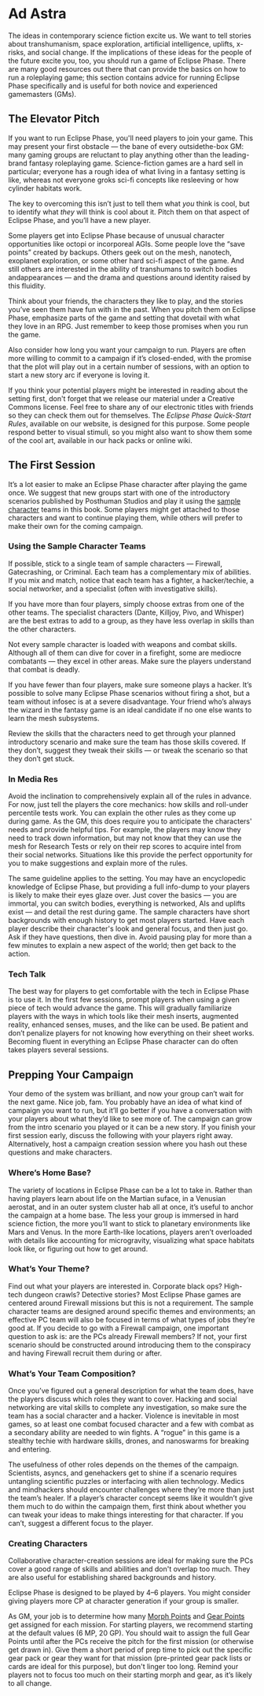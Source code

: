 # Ad Astra

The ideas in contemporary science fiction excite us. We want to tell stories about transhumanism, space exploration, artificial intelligence, uplifts, x-risks, and social change. If the implications of these ideas for the people of the future excite you, too, you should run a game of Eclipse Phase. There are many good resources out there that can provide the basics on how to run a roleplaying game; this section contains advice for running Eclipse Phase specifically and is useful for both novice and experienced gamemasters (GMs).

## The Elevator Pitch

If you want to run Eclipse Phase, you'll need players to join your game. This may present your first obstacle — the bane of every outsidethe-box GM: many gaming groups are reluctant to play anything other than the leading-brand fantasy roleplaying game. Science-fiction games are a hard sell in particular; everyone has a rough idea of what living in a fantasy setting is like, whereas not everyone groks sci-fi concepts like resleeving or how cylinder habitats work.

The key to overcoming this isn’t just to tell them what _you_ think is cool, but to identify what _they_ will think is cool about it. Pitch them on that aspect of Eclipse Phase, and you’ll have a new player.

Some players get into Eclipse Phase because of unusual character opportunities like octopi or incorporeal AGIs. Some people love the “save points” created by backups. Others geek out on the mesh, nanotech, exoplanet exploration, or some other hard sci-fi aspect of the game. And still others are interested in the ability of transhumans to switch bodies andappearances — and the drama and questions around identity raised by this fluidity.

Think about your friends, the characters they like to play, and the stories you’ve seen them have fun with in the past. When you pitch them on Eclipse Phase, emphasize parts of the game and setting that dovetail with what they love in an RPG. Just remember to keep those promises when you run the game.

Also consider how long you want your campaign to run. Players are often more willing to commit to a campaign if it’s closed-ended, with the promise that the plot will play out in a certain number of sessions, with an option to start a new story arc if everyone is loving it.

If you think your potential players might be interested in reading about the setting first, don't forget that we release our material under a Creative Commons license. Feel free to share any of our electronic titles with friends so they can check them out for themselves. The _Eclipse Phase Quick-Start Rules_, available on our website, is designed for this purpose. Some people respond better to visual stimuli, so you might also want to show them some of the cool art, available in our hack packs or online wiki.

## The First Session

It’s a lot easier to make an Eclipse Phase character after playing the game once. We suggest that new groups start with one of the introductory scenarios published by Posthuman Studios and play it using the [sample character](../05/00-sample-characters.md) teams in this book. Some players might get attached to those characters and want to continue playing them, while others will prefer to make their own for the coming campaign.

### Using the Sample Character Teams

If possible, stick to a single team of sample characters — Firewall, Gatecrashing, or Criminal. Each team has a complementary mix of abilities. If you mix and match, notice that each team has a fighter, a hacker/techie, a social networker, and a specialist (often with investigative skills).

If you have more than four players, simply choose extras from one of the other teams. The specialist characters (Dante, Killjoy, Pivo, and Whisper) are the best extras to add to a group, as they have less overlap in skills than the other characters.

Not every sample character is loaded with weapons and combat skills. Although all of them can dive for cover in a firefight, some are mediocre combatants — they excel in other areas. Make sure the players understand that combat is deadly.

If you have fewer than four players, make sure someone plays a hacker. It’s possible to solve many Eclipse Phase scenarios without firing a shot, but a team without infosec is at a severe disadvantage. Your friend who’s always the wizard in the fantasy game is an ideal candidate if no one else wants to learn the mesh subsystems.

Review the skills that the characters need to get through your planned introductory scenario and make sure the team has those skills covered. If they don’t, suggest they tweak their skills — or tweak the scenario so that they don’t get stuck.

### In Media Res

Avoid the inclination to comprehensively explain all of the rules in advance. For now, just tell the players the core mechanics: how skills and roll-under percentile tests work. You can explain the other rules as they come up during game. As the GM, this does require you to anticipate the characters' needs and provide helpful tips. For example, the players may know they need to track down information, but may not know that they can use the mesh for Research Tests or rely on their rep scores to acquire intel from their social networks. Situations like this provide the perfect opportunity for you to make suggestions and explain more of the rules.

The same guideline applies to the setting. You may have an encyclopedic knowledge of Eclipse Phase, but providing a full info-dump to your players is likely to make their eyes glaze over. Just cover the basics — you are immortal, you can switch bodies, everything is networked, AIs and uplifts exist — and detail the rest during game. The sample characters have short backgrounds with enough history to get most players started. Have each player describe their character's look and general focus, and then just go. Ask if they have questions, then dive in. Avoid pausing play for more than a few minutes to explain a new aspect of the world; then get back to the action.

### Tech Talk

The best way for players to get comfortable with the tech in Eclipse Phase is to use it. In the first few sessions, prompt players when using a given piece of tech would advance the game. This will gradually familiarize players with the ways in which tools like their mesh inserts, augmented reality, enhanced senses, muses, and the like can be used. Be patient and don’t penalize players for not knowing how everything on their sheet works. Becoming fluent in everything an Eclipse Phase character can do often takes players several sessions.

## Prepping Your Campaign

Your demo of the system was brilliant, and now your group can’t wait for the next game. Nice job, fam. You probably have an idea of what kind of campaign you want to run, but it’ll go better if you have a conversation with your players about what they’d like to see more of. The campaign can grow from the intro scenario you played or it can be a new story. If you finish your first session early, discuss the following with your players right away. Alternatively, host a campaign creation session where you hash out these questions and make characters.

### Where’s Home Base?

The variety of locations in Eclipse Phase can be a lot to take in. Rather than having players learn about life on the Martian suface, in a Venusian aerostat, and in an outer system cluster hab all at once, it’s useful to anchor the campaign at a home base. The less your group is immersed in hard science fiction, the more you’ll want to stick to planetary environments like Mars and Venus. In the more Earth-like locations, players aren’t overloaded with details like accounting for microgravity, visualizing what space habitats look like, or figuring out how to get around.

### What’s Your Theme?

Find out what your players are interested in. Corporate black ops? High-tech dungeon crawls? Detective stories? Most Eclipse Phase games are centered around Firewall missions but this is not a requirement. The sample character teams are designed around specific themes and environments; an effective PC team will also be focused in terms of what types of jobs they’re good at. If you decide to go with a Firewall campaign, one important question to ask is: are the PCs already Firewall members? If not, your first scenario should be constructed around introducing them to the conspiracy and having Firewall recruit them during or after.

### What’s Your Team Composition?

Once you’ve figured out a general description for what the team does, have the players discuss which roles they want to cover. Hacking and social networking are vital skills to complete any investigation, so make sure the team has a social character and a hacker. Violence is inevitable in most games, so at least one combat focused character and a few with combat as a secondary ability are needed to win fights. A “rogue” in this game is a stealthy techie with hardware skills, drones, and nanoswarms for breaking and entering.

The usefulness of other roles depends on the themes of the campaign. Scientists, asyncs, and genehackers get to shine if a scenario requires untangling scientific puzzles or interfacing with alien technology. Medics and mindhackers should encounter challenges where they’re more than just the team’s healer. If a player’s character concept seems like it wouldn’t give them much to do within the campaign them, first think about whether you can tweak your ideas to make things interesting for that character. If you can’t, suggest a different focus to the player.

### Creating Characters

Collaborative character-creation sessions are ideal for making sure the PCs cover a good range of skills and abilities and don't overlap too much. They are also useful for establishing shared backgrounds and history.

Eclipse Phase is designed to be played by 4–6 players. You might consider giving players more CP at character generation if your group is smaller.

As GM, your job is to determine how many [Morph Points](../15/03-acquiring-morphs.md#determining-morph-points) and [Gear Points](../16/02-acquiring-gear.md#missions-and-gear-points) get assigned for each mission. For starting players, we recommend starting at the default values (6&nbsp;MP, 20&nbsp;GP). You should wait to assign the full Gear Points until after the PCs receive the pitch for the first mission (or otherwise get drawn in). Give them a short period of prep time to pick out the specific gear pack or gear they want for that mission (pre-printed gear pack lists or cards are ideal for this purpose), but don't linger too long. Remind your players not to focus too much on their starting morph and gear, as it’s likely to all change.
